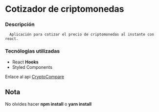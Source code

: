 # Cotizador de criptomonedas

### Descripción
 ~~~
   Aplicación para cotizar el precio de criptomonedas al instante con react.
 ~~~

 ### Tecnólogias utilizadas
  - React **Hooks**
  - Styled Components

  Enlace al api [CryptoCompare](https://min-api.cryptocompare.com)

## Nota
  No olvides hacer **npm install** o **yarn install**